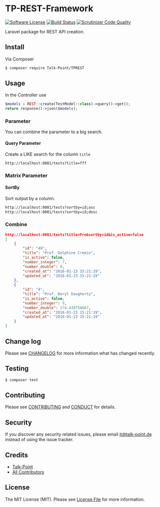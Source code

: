 # TP-REST-Framework

[![Software License][ico-license]](LICENSE.md)
[![Build Status](https://semaphoreci.com/api/v1/projects/03725e83-abe2-402f-9b10-54ca2e0fbc79/671591/badge.svg)](https://semaphoreci.com/k-st-tp/tp-rest-develop)
[![Scrutinizer Code Quality](https://scrutinizer-ci.com/g/Talk-Point/tp-rest-develop/badges/quality-score.png?b=master)](https://scrutinizer-ci.com/g/Talk-Point/tp-rest-develop/?branch=master)

Laravel package for REST API creation.

## Install

Via Composer

``` bash
$ composer require Talk-Point/TPREST
```

## Usage

In the Controller use

``` php
$models = REST::create(TestModel::class)->query()->get();
return response()->json($models);
```

### Parameter

You can combine the parameter to a big search.

#### Query Parameter

Create a LIKE search for the column `title`

```sh
http://localhost:8001/tests?title=fff
```

### Matrix Parameter

#### SortBy

Sort output by a column.

```sh
http://localhost:8001/tests?sortby=id;asc
http://localhost:8001/tests?sortby=id;desc
```

### Combine

```json
http://localhost:8001/tests?title=Pro&sortby=id&is_active=false
[
    {
        "id": "49",
        "title": "Prof. Delphine Cremin",
        "is_active": false,
        "number_integer": 7,
        "number_double": 0,
        "created_at": "2016-01-23 15:21:19",
        "updated_at": "2016-01-23 15:21:19"
    },
    {
        "id": "4",
        "title": "Prof. Beryl Daugherty",
        "is_active": false,
        "number_integer": 9,
        "number_double": 174.430750667,
        "created_at": "2016-01-23 15:21:19",
        "updated_at": "2016-01-23 15:21:19"
    }
]
```

## Change log

Please see [CHANGELOG](CHANGELOG.md) for more information what has changed recently.

## Testing

``` bash
$ composer test
```

## Contributing

Please see [CONTRIBUTING](CONTRIBUTING.md) and [CONDUCT](CONDUCT.md) for details.

## Security

If you discover any security related issues, please email it@talk-point.de instead of using the issue tracker.

## Credits

- [Talk-Point][link-author]
- [All Contributors][link-contributors]

## License

The MIT License (MIT). Please see [License File](LICENSE.md) for more information.

[ico-version]: https://img.shields.io/packagist/v/Talk-Point/TPREST.svg?style=flat-square
[ico-license]: https://img.shields.io/badge/license-MIT-brightgreen.svg?style=flat-square
[ico-travis]: https://img.shields.io/travis/Talk-Point/TPREST/master.svg?style=flat-square
[ico-scrutinizer]: https://img.shields.io/scrutinizer/coverage/g/Talk-Point/TPREST.svg?style=flat-square
[ico-code-quality]: https://img.shields.io/scrutinizer/g/Talk-Point/TPREST.svg?style=flat-square
[ico-downloads]: https://img.shields.io/packagist/dt/Talk-Point/TPREST.svg?style=flat-square

[link-packagist]: https://packagist.org/packages/Talk-Point/TPREST
[link-travis]: https://travis-ci.org/Talk-Point/TPREST
[link-scrutinizer]: https://scrutinizer-ci.com/g/Talk-Point/TPREST/code-structure
[link-code-quality]: https://scrutinizer-ci.com/g/Talk-Point/TPREST
[link-downloads]: https://packagist.org/packages/Talk-Point/TPREST
[link-author]: https://github.com/talk-point
[link-contributors]: ../../contributors
